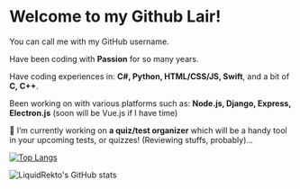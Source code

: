 # Welcome to my Github Lair!

You can call me with my GitHub username.

Have been coding with **Passion** for so many years.

Have coding experiences in: **C#, Python, HTML/CSS/JS, Swift**, and a bit of **C, C++**.

Been working on with various platforms such as: **Node.js, Django, Express, Electron.js** (soon will be Vue.js if I have time)

🔭 I’m currently working on **a quiz/test organizer** which will be a handy tool in your upcoming tests, or quizzes! (Reviewing stuffs, probably)... 

[![Top Langs](https://github-readme-stats.vercel.app/api/top-langs/?username=LiquidRekto&langs_count=5)](https://github.com/anuraghazra/github-readme-stats)

![LiquidRekto's GitHub stats](https://github-readme-stats.vercel.app/api?username=LiquidRekto&show_icons=true&theme=radical)

<!--
**LiquidRekto/LiquidRekto** is a ✨ _special_ ✨ repository because its `README.md` (this file) appears on your GitHub profile.

Here are some ideas to get you started:

- 🔭 I’m currently working on ...
- 🌱 I’m currently learning ...
- 👯 I’m looking to collaborate on ...
- 🤔 I’m looking for help with ...
- 💬 Ask me about ...
- 📫 How to reach me: ...
- 😄 Pronouns: ...
- ⚡ Fun fact: ...
-->
